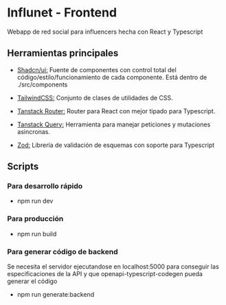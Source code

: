 # Influnet - Frontend

Webapp de red social para influencers hecha con React y Typescript

## Herramientas principales

- [Shadcn/ui:](https://ui.shadcn.com/) Fuente de componentes con control total del código/estilo/funcionamiento de cada componente. Está dentro de ./src/components

- [TailwindCSS:](https://v2.tailwindcss.com/) Conjunto de clases de utilidades de CSS.
- [Tanstack Router:](https://tanstack.com/router/latest) Router para React con mejor tipado para Typescript.
- [Tanstack Query:](https://tanstack.com/query/latest) Herramienta para manejar peticiones y mutaciones asincronas.
- [Zod:](https://zod.dev/)
  Librería de validación de esquemas con soporte para Typescript

## Scripts

### Para desarrollo rápido

- npm run dev

### Para producción

- npm run build

### Para generar código de backend

Se necesita el servidor ejecutandose en localhost:5000 para conseguir las especificaciones de la API y que openapi-typescript-codegen pueda generar el código

- npm run generate:backend
